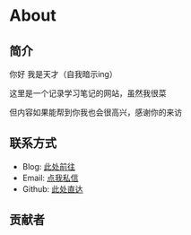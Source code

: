 # About

## 简介

你好 我是天才（自我暗示ing）

这里是一个记录学习笔记的网站，虽然我很菜

但内容如果能帮到你我也会很高兴，感谢你的来访

## 联系方式

- Blog: [此处前往](https://www.afreesoul.top/)
- Email: [点我私信](mailto:l7342500@gmail.com)
- Github: [此处直达](https://github.com/abindsoul)

## 贡献者

<script setup>
  import {VPTeamMembers} from 'vitepress/theme'
 const members=[
  {
    name:'abindsoul',
    title:'"武痴林"',
    avatar:'https://avatars.githubusercontent.com/u/81280418?v=4'
  },
  {
    name:'message163(小满-zs)',
    title:'"叶问"',
    avatar:'https://avatars.githubusercontent.com/u/32630999?v=4'
  },
  {
    name:'VitePress',
    title:'"咏春"',
    avatar:'https://vitepress.dev/vitepress-logo-large.webp'
  },
 ]
</script>
<VPTeamMembers size="small" :members="members"/>